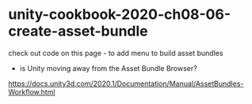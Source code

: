 # unity-cookbook-2020-ch08-06-create-asset-bundle


check out code on this page - to add menu to build asset bundles
- is Unity moving away from the Asset Bundle Browser?

https://docs.unity3d.com/2020.1/Documentation/Manual/AssetBundles-Workflow.html

